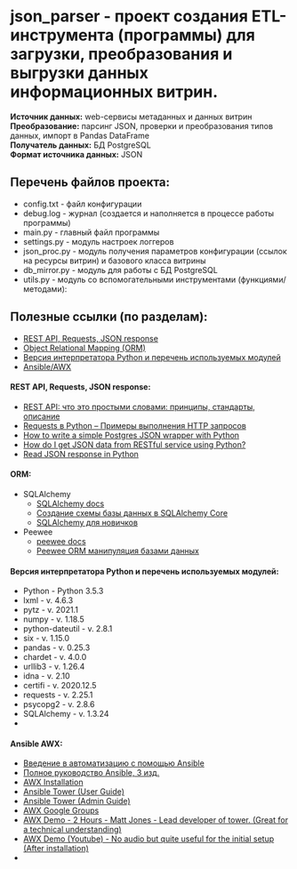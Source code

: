 # json_parser - проект создания ETL-инструмента (программы) для загрузки, преобразования и выгрузки данных информационных витрин.<br>
**Источник данных:** web-сервисы метаданных и данных витрин<br>
**Преобразование:** парсинг JSON, проверки и преобразования типов данных, импорт в Pandas DataFrame<br>
**Получатель данных:** БД PostgreSQL<br>
**Формат источника данных:** JSON

## Перечень файлов проекта:
*   config.txt - файл конфигурации
*   debug.log - журнал (создается и наполняется в процессе работы программы)
*   main.py - главный файл программы
*   settings.py - модуль настроек логгеров
*   json_proc.py - модуль получения параметров конфигурации (ссылок на ресурсы витрин) и базового класса витрины
*   db_mirror.py - модуль для работы с БД PostgreSQL
*   utils.py - модуль со вспомогательными инструментами (функциями/методами):

## Полезные ссылки (по разделам):
*   [REST API, Requests, JSON response](#requests)
*   [Object Relational Mapping (ORM)](#orm)
*   [Версия интерпретатора Python и перечень используемых модулей](#python)
*	[Ansible/AWX](#ansible)

#### REST API, Requests, JSON response:<a name="request"></a>
*   [REST API: что это простыми словами: принципы, стандарты, описание](https://boodet.online/reastapi)
*   [Requests в Python – Примеры выполнения HTTP запросов](https://python-scripts.com/requests)
*   [How to write a simple Postgres JSON wrapper with Python](https://levelup.gitconnected.com/how-to-write-a-simple-postgres-json-wrapper-with-python-ef09572daa66)
*   [How do I get JSON data from RESTful service using Python?](https://stackoverflow.com/questions/7750557/how-do-i-get-json-data-from-restful-service-using-python)
*   [Read JSON response in Python](https://stackoverflow.com/questions/33282067/read-json-response-in-python)

#### ORM:<a name="orm"></a>
*   SQLAlchemy
	-   [SQLAlchemy docs](https://docs.sqlalchemy.org/en/13/orm/tutorial.html)
	-	[Создание схемы базы данных в SQLAlchemy Core](https://pythonru.com/biblioteki/shemy-sqlalchemy-core)
	-   [SQLAlchemy для новичков](https://gadjimuradov.ru/post/sqlalchemy-dlya-novichkov/)
*   Peewee
	-   [peewee docs](http://docs.peewee-orm.com/en/latest/)
	-   [Peewee ORM манипуляция базами данных](https://python-scripts.com/peewee)


#### Версия интерпретатора Python и перечень используемых модулей:<a name="python"></a>
*   Python - Python 3.5.3
*   lxml - v. 4.6.3
*   pytz - v. 2021.1
*   numpy - v. 1.18.5
*   python-dateutil - v. 2.8.1
*   six - v. 1.15.0
*   pandas - v. 0.25.3
*   chardet - v. 4.0.0
*   urllib3 - v. 1.26.4
*   idna - v. 2.10
*   certifi - v. 2020.12.5
*   requests - v. 2.25.1 
*   psycopg2 - v. 2.8.6
*   SQLAlchemy - v. 1.3.24
*   

#### Ansible AWX:<a name="ansible"></a>
*	[Введение в автоматизацию с помощью Ansible](https://www.cisco.com/c/dam/m/ru_ru/training-events/2019/cisco-connect/pdf/introduction_automation_with_ansible_idrey.pdf)
*	[Полное руководство Ansible, 3 изд.](http://onreader.mdl.ru/MasteringAnsible.3ed/content/index.html#Preface)
*	[AWX Installation](https://github.com/ansible/awx/blob/devel/INSTALL.md)
*	[Ansible Tower (User Guide)](https://docs.ansible.com/ansible-tower/latest/html/userguide/index.html)
*	[Ansible Tower (Admin Guide)](https://docs.ansible.com/ansible-tower/latest/html/administration/index.html)
*	[AWX Google Groups](https://groups.google.com/forum/#!forum/awx-project)
*	[AWX Demo - 2 Hours - Matt Jones - Lead developer of tower. (Great for a technical understanding)](https://www.ansible.com/resources/webinars-training/awx-demo-2017)
*	[AWX Demo (Youtube) - No audio but quite useful for the initial setup (After installation)](https://www.youtube.com/watch?v=ZatqBgn_Wic&t=288s)
*	